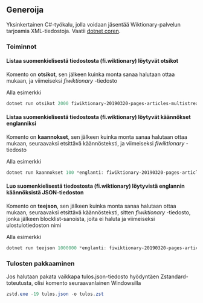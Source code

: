 ## Generoija

Yksinkertainen C#-työkalu, jolla voidaan jäsentää Wiktionary-palvelun tarjoamia XML-tiedostoja. Vaatii [dotnet coren](https://dotnet.microsoft.com/download).

### Toiminnot

#### Listaa suomenkielisestä tiedostosta (fi.wiktionary) löytyvät otsikot
Komento on **otsikot**, sen jälkeen kuinka monta sanaa halutaan ottaa mukaan, ja viimeiseksi *fiwiktionary* -tiedosto

Alla esimerkki
```powershell
dotnet run otsikot 2000 fiwiktionary-20190320-pages-articles-multistream.xml
```

#### Listaa suomenkielisestä tiedostosta (fi.wiktionary) löytyvät käännökset englanniksi
Komento on **kaannokset**, sen jälkeen kuinka monta sanaa halutaan ottaa mukaan, seuraavaksi etsittävä käännösteksti, ja viimeiseksi *fiwiktionary* -tiedosto

Alla esimerkki
```powershell
dotnet run kaannokset 100 *englanti: fiwiktionary-20190320-pages-articles-multistream.xml
```

#### Luo suomenkielisestä tiedostosta (fi.wiktionary) löytyvistä englannin käännöksistä JSON-tiedoston
Komento on **teejson**, sen jälkeen kuinka monta sanaa halutaan ottaa mukaan, seuraavaksi etsittävä käännösteksti, sitten *fiwiktionary* -tiedosto, jonka jälkeen blocklist-sanoista, joita ei haluta ja viimeiseksi ulostulotiedoston nimi

Alla esimerkki
```powershell
dotnet run teejson 1000000 *englanti: fiwiktionary-20190320-pages-articles-multistream.xml finnish-blocklist.txt tulos.json
```

### Tulosten pakkaaminen

Jos halutaan pakata vaikkapa tulos.json-tiedosto hyödyntäen Zstandard-toteutusta, olisi komento seuraavanlainen Windowsilla
```powershell
zstd.exe -19 tulos.json -o tulos.zst
```
